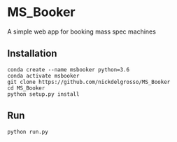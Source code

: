 # MS_Booker
A simple web app for booking mass spec machines


## Installation
```
conda create --name msbooker python=3.6
conda activate msbooker
git clone https://github.com/nickdelgrosso/MS_Booker
cd MS_Booker
python setup.py install
```

## Run
```
python run.py
```
